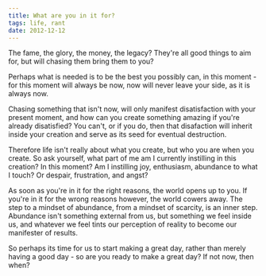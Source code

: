 ```yaml
---
title: What are you in it for?
tags: life, rant
date: 2012-12-12
---
```


The fame, the glory, the money, the legacy? They're all good things to aim for, but will chasing them bring them to you?

Perhaps what is needed is to be the best you possibly can, in this moment - for this moment will always be now, now will never leave your side, as it is always now.

Chasing something that isn't now, will only manifest disatisfaction with your present moment, and how can you create something amazing if you're already disatisfied? You can't, or if you do, then that disafaction will inherit inside your creation and serve as its seed for eventual destruction.

Therefore life isn't really about what you create, but who you are when you create. So ask yourself, what part of me am I currently instilling in this creation? In this moment? Am I instilling joy, enthusiasm, abundance to what I touch? Or despair, frustration, and angst?

As soon as you're in it for the right reasons, the world opens up to you. If you're in it for the wrong reasons however, the world cowers away. The step to a mindset of abundance, from a mindset of scarcity, is an inner step. Abundance isn't something external from us, but something we feel inside us, and whatever we feel tints our perception of reality to become our manifester of results.

So perhaps its time for us to start making a great day, rather than merely having a good day - so are you ready to make a great day? If not now, then when?